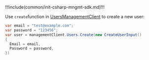 !!!include(common/init-csharp-mngmt-sdk.md)!!!

Use `create`function in [UsersManagementClient](/docs/reference/sdk-for-csharp/management/UsersManagementClient.md) to create a new user:

```csharp
var email = "test@example.com";
var password = "123456";
var user = managementClient.Users.Create(new CreateUserInput()
{
  Email = email,
  Password = password,
})
```
